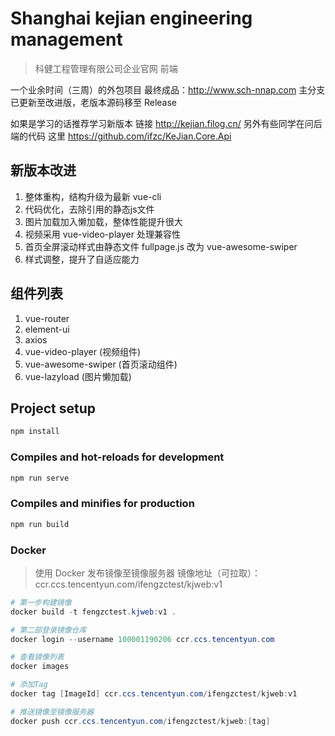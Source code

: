 # Shanghai kejian engineering management

> 科健工程管理有限公司企业官网 前端

一个业余时间（三周）的外包项目 最终成品：<http://www.sch-nnap.com>
主分支已更新至改进版，老版本源码移至 Release  

如果是学习的话推荐学习新版本 链接 <http://kejian.filog.cn/>
另外有些同学在问后端的代码 这里 <https://github.com/ifzc/KeJian.Core.Api>

## 新版本改进

1. 整体重构，结构升级为最新 vue-cli
2. 代码优化，去除引用的静态js文件
3. 图片加载加入懒加载，整体性能提升很大
4. 视频采用 vue-video-player 处理兼容性
5. 首页全屏滚动样式由静态文件 fullpage.js 改为 vue-awesome-swiper
6. 样式调整，提升了自适应能力

## 组件列表

1. vue-router
2. element-ui
3. axios
4. vue-video-player (视频组件)
5. vue-awesome-swiper (首页滚动组件)
6. vue-lazyload (图片懒加载)

## Project setup

``` powershell
npm install
```

### Compiles and hot-reloads for development

```powershell
npm run serve
```

### Compiles and minifies for production

```powershell
npm run build
```

### Docker

> 使用 Docker 发布镜像至镜像服务器
> 镜像地址（可拉取）：ccr.ccs.tencentyun.com/ifengzctest/kjweb:v1

```powershell
# 第一步构建镜像
docker build -t fengzctest.kjweb:v1 .

# 第二部登录镜像仓库
docker login --username 100001190206 ccr.ccs.tencentyun.com

# 查看镜像列表
docker images

# 添加Tag
docker tag [ImageId] ccr.ccs.tencentyun.com/ifengzctest/kjweb:v1 

# 推送镜像至镜像服务器
docker push ccr.ccs.tencentyun.com/ifengzctest/kjweb:[tag]
```
